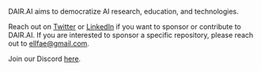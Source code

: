 DAIR.AI aims to democratize AI research, education, and technologies.

Reach out on [Twitter](https://twitter.com/omarsar0) or [LinkedIn](https://www.linkedin.com/in/omarsar/) if you want to sponsor or contribute to DAIR.AI. If you are interested to sponsor a specific repository, please reach out to ellfae@gmail.com.

Join our Discord [here](https://discord.gg/SKgkVT8BGJ).

